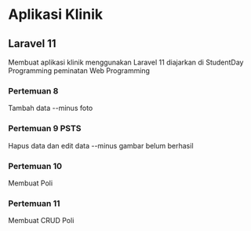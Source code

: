 # Aplikasi Klinik

## Laravel 11

Membuat aplikasi klinik menggunakan Laravel 11 diajarkan di StudentDay Programming peminatan Web Programming

### Pertemuan 8
Tambah data
--minus foto

### Pertemuan 9 PSTS
Hapus data dan edit data
--minus gambar belum berhasil

### Pertemuan 10
Membuat Poli

### Pertemuan 11
Membuat CRUD Poli
